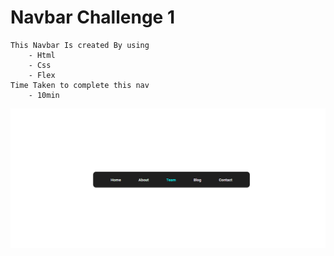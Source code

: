 # Navbar Challenge 1
    This Navbar Is created By using
        - Html
        - Css 
        - Flex
    Time Taken to complete this nav
        - 10min
![image](./images/Navbar.png)